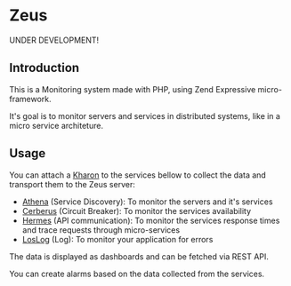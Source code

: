 # Zeus

UNDER DEVELOPMENT!

## Introduction

This is a Monitoring system made with PHP, using Zend Expressive micro-framework.

It's goal is to monitor servers and services in distributed systems, like in a micro service architeture.

## Usage

You can attach a [Kharon](https://github.com/mt-olympus/kharon) to the services bellow to collect the data and transport them 
to the Zeus server:

* [Athena](https://github.com/mt-olympus/athena) (Service Discovery): To monitor the servers and it's services
* [Cerberus](https://github.com/mt-olympus/cerberus) (Circuit Breaker): To monitor the services availability
* [Hermes](https://github.com/mt-olympus/hermes) (API communication): To monitor the services response times and trace requests through micro-services
* [LosLog](https://github.com/Lansoweb/LosLog) (Log): To monitor your application for errors

The data is displayed as dashboards and can be fetched via REST API.

You can create alarms based on the data collected from the services.
